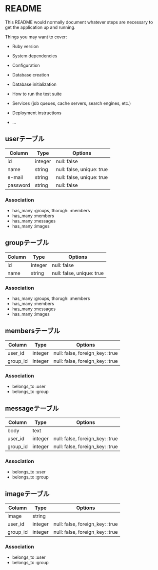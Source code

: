# README

This README would normally document whatever steps are necessary to get the
application up and running.

Things you may want to cover:

* Ruby version

* System dependencies

* Configuration

* Database creation

* Database initialization

* How to run the test suite

* Services (job queues, cache servers, search engines, etc.)

* Deployment instructions

* ...

## userテーブル

|Column|Type|Options|
|------|----|-------|
|id|integer|null: false|
|name|string|null: false, unique: true|
|e-mail|string|null: false, unique: true|
|password|string|null: false|

### Association
- has_many :groups, thorugh: :members
- has_many :members
- has_many :messages
- has_many :images

## groupテーブル

|Column|Type|Options|
|------|----|-------|
|id|integer|null: false|
|name|string|null: false, unique: true|

### Association
- has_many :groups, thorugh: :members
- has_many :members
- has_many :messages
- has_many :images

## membersテーブル
|Column|Type|Options|
|------|----|-------|
|user_id|integer|null: false, foreign_key: :true|
|group_id|integer|null: false, foreign_key: :true|

### Association
- belongs_to :user
- belongs_to :group

## messageテーブル
|Column|Type|Options|
|------|----|-------|
|body|text||
|user_id|integer|null: false, foreign_key: :true|
|group_id|integer|null: false, foreign_key: :true|

### Association
- belongs_to :user
- belongs_to :group

## imageテーブル
|Column|Type|Options|
|------|----|-------|
|image|string||
|user_id|integer|null: false, foreign_key: :true|
|group_id|integer|null: false, foreign_key: :true|

### Association
- belongs_to :user
- belongs_to :group
